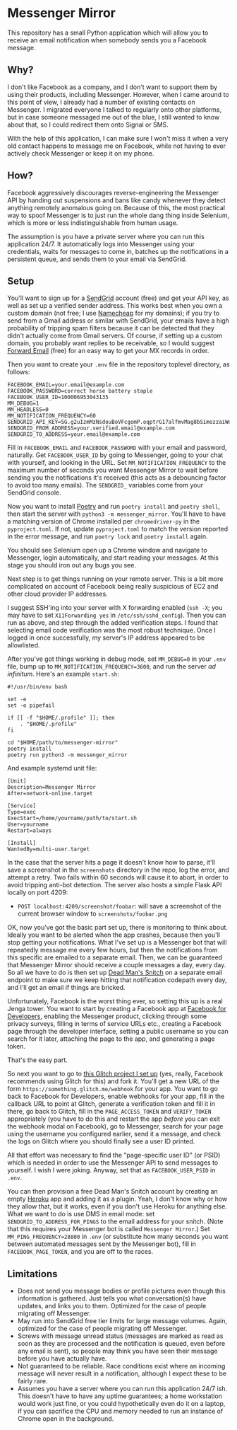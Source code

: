 # Messenger Mirror

This repository has a small Python application which will allow you to
receive an email notification when somebody sends you a Facebook
message.

## Why?

I don't like Facebook as a company, and I don't want to support them
by using their products, including Messenger. However, when I came
around to this point of view, I already had a number of existing
contacts on Messenger. I migrated everyone I talked to regularly onto
other platforms, but in case someone messaged me out of the blue, I
still wanted to know about that, so I could redirect them onto Signal
or SMS.

With the help of this application, I can make sure I won't miss it
when a very old contact happens to message me on Facebook, while not
having to ever actively check Messenger or keep it on my phone.

## How?

Facebook aggressively discourages reverse-engineering the Messenger
API by handing out suspensions and bans like candy whenever they
detect anything remotely anomalous going on. Because of this, the most
practical way to spoof Messenger is to just run the whole dang thing
inside Selenium, which is more or less indistinguishable from human
usage.

The assumption is you have a private server where you can run this
application 24/7. It automatically logs into Messenger using your
credentials, waits for messages to come in, batches up the
notifications in a persistent queue, and sends them to your email via
SendGrid.

## Setup

You'll want to sign up for a [SendGrid](https://sendgrid.com/) account
(free) and get your API key, as well as set up a verified sender
address. This works best when you own a custom domain (not free; I use
[Namecheap](https://www.namecheap.com/) for my domains); if you try to
send from a Gmail address or similar with SendGrid, your emails have a
high probability of tripping spam filters because it can be detected
that they didn't actually come from Gmail servers. Of course, if
setting up a custom domain, you probably want replies to be
receivable, so I would suggest [Forward
Email](https://forwardemail.net/) (free) for an easy way to get your
MX records in order.

Then you want to create your `.env` file in the repository toplevel
directory, as follows:

```
FACEBOOK_EMAIL=your.email@example.com
FACEBOOK_PASSWORD=correct horse battery staple
FACEBOOK_USER_ID=100006953043135
MM_DEBUG=1
MM_HEADLESS=0
MM_NOTIFICATION_FREQUENCY=60
SENDGRID_API_KEY=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
SENDGRID_FROM_ADDRESS=your.verified.email@example.com
SENDGRID_TO_ADDRESS=your.email@example.com
```

Fill in `FACEBOOK_EMAIL` and `FACEBOOK_PASSWORD` with your email and
password, naturally. Get `FACEBOOK_USER_ID` by going to Messenger,
going to your chat with yourself, and looking in the URL. Set
`MM_NOTIFICATION_FREQUENCY` to the maximum number of seconds you want
Messenger Mirror to wait before sending you the notifications it's
received (this acts as a debouncing factor to avoid too many emails).
The `SENDGRID_` variables come from your SendGrid console.

Now you want to install [Poetry](https://python-poetry.org/) and run
`poetry install` and `poetry shell`, then start the server with
`python3 -m messenger_mirror`. You'll have to have a matching version
of Chrome installed per `chromedriver-py` in the `pyproject.toml`. If
not, update `pyproject.toml` to match the version reported in the
error message, and run `poetry lock` and `poetry install` again.

You should see Selenium open up a Chrome window and navigate to
Messenger, login automatically, and start reading your messages. At
this stage you should iron out any bugs you see.

Next step is to get things running on your remote server. This is a
bit more complicated on account of Facebook being really suspicious of
EC2 and other cloud provider IP addresses.

I suggest SSH'ing into your server with X forwarding enabled (`ssh
-X`; you may have to set `X11Forwarding yes` in
`/etc/ssh/sshd_config`). Then you can run as above, and step through
the added verification steps. I found that selecting email code
verification was the most robust technique. Once I logged in once
successfully, my server's IP address appeared to be allowlisted.

After you've got things working in debug mode, set `MM_DEBUG=0` in
your `.env` file, bump up to `MM_NOTIFICATION_FREQUENCY=3600`, and run
the server *ad infinitum*. Here's an example `start.sh`:

```
#!/usr/bin/env bash

set -e
set -o pipefail

if [[ -f "$HOME/.profile" ]]; then
    . "$HOME/.profile"
fi

cd "$HOME/path/to/messenger-mirror"
poetry install
poetry run python3 -m messenger_mirror
```

And example systemd unit file:

```
[Unit]
Description=Messenger Mirror
After=network-online.target

[Service]
Type=exec
ExecStart=/home/yourname/path/to/start.sh
User=yourname
Restart=always

[Install]
WantedBy=multi-user.target
```

In the case that the server hits a page it doesn't know how to parse,
it'll save a screenshot in the `screenshots` directory in the repo,
log the error, and attempt a retry. Two fails within 60 seconds will
cause it to abort, in order to avoid tripping anti-bot detection. The
server also hosts a simple Flask API locally on port 4209:

* `POST localhost:4209/screenshot/foobar`: will save a screenshot of
  the current browser window to `screenshots/foobar.png`

OK, now you've got the basic part set up, there is monitoring to think
about. Ideally you want to be alerted when the app crashes, because
then you'll stop getting your notifications. What I've set up is a
Messenger bot that will repeatedly message me every few hours, but
then the notifications from this specific are emailed to a separate
email. Then, we can be guaranteed that Messenger Mirror should receive
a couple messages a day, every day. So all we have to do is then set
up [Dead Man's Snitch](https://deadmanssnitch.com/) on a separate
email endpoint to make sure we keep hitting that notification codepath
every day, and I'll get an email if things are bricked.

Unfortunately, Facebook is the worst thing ever, so setting this up is
a real Jenga tower. You want to start by creating a Facebook app at
[Facebook for Developers](https://developers.facebook.com/), enabling
the Messenger product, clicking through some privacy surveys, filling
in terms of service URLs etc., creating a Facebook page through the
developer interface, setting a public username so you can search for
it later, attaching the page to the app, and generating a page token.

That's the easy part.

So next you want to go to [this Glitch project I set
up](https://glitch.com/edit/#!/messenger-mirror-psid-extractor) (yes,
really, Facebook recommends using Glitch for this) and fork it. You'll
get a new URL of the form `https://something.glitch.me/webhook` for
your app. You want to go back to Facebook for Developers, enable
webhooks for your app, fill in the callback URL to point at Glitch,
generate a verification token and fill it in there, go back to Glitch,
fill in the `PAGE_ACCESS_TOKEN` and `VERIFY_TOKEN` appropriately (you
have to do this and restart the app *before* you can exit the webhook
modal on Facebook), go to Messenger, search for your page using the
username you configured earlier, send it a message, and check the logs
on Glitch where you should finally see a user ID printed.

All that effort was necessary to find the "page-specific user ID" (or
PSID) which is needed in order to use the Messenger API to send
messages to yourself. I wish I were joking. Anyway, set that as
`FACEBOOK_USER_PSID` in `.env`.

You can then provision a free Dead Man's Snitch account by creating an
empty [Heroku](https://heroku.com/) app and adding it as a plugin.
Yeah, I don't know why or how they allow that, but it works, even if
you don't use Heroku for anything else. What we want to do is use DMS
in email mode: set `SENDGRID_TO_ADDRESS_FOR_PINGS` to the email
address for your snitch. (Note that this requires your Messenger bot
is called `Messenger Mirror`.) Set `MM_PING_FREQUENCY=28800` in `.env`
(or substitute how many seconds you want between automated messages
sent by the Messenger bot), fill in `FACEBOOK_PAGE_TOKEN`, and you are
off to the races.

## Limitations

* Does not send you message bodies or profile pictures even though
  this information is gathered. Just tells you what conversation(s)
  have updates, and links you to them. Optimized for the case of
  people migrating off Messenger.
* May run into SendGrid free tier limits for large message volumes.
  Again, optimized for the case of people migrating off Messenger.
* Screws with message unread status (messages are marked as read as
  soon as they are processed and the notification is queued, even
  before any email is sent), so people may think you have seen their
  message before you have actually have.
* Not guaranteed to be reliable. Race conditions exist where an
  incoming message will never result in a notification, although I
  expect these to be fairly rare.
* Assumes you have a server where you can run this application 24/7
  ish. This doesn't have to have any uptime guarantees; a home
  workstation would work just fine, or you could hypothetically even
  do it on a laptop, if you can sacrifice the CPU and memory needed to
  run an instance of Chrome open in the background.
